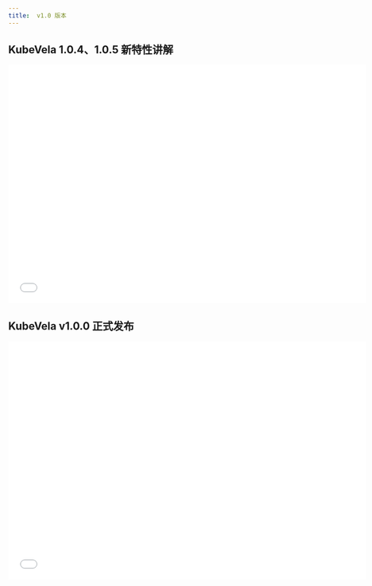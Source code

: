 ```yaml
---
title:  v1.0 版本
---
```


## KubeVela 1.0.4、1.0.5 新特性讲解

<iframe height="480" width="720" src="//player.bilibili.com/player.html?aid=630663538&bvid=BV1Zb4y1f7Ty&cid=340824541&page=1&high_quality=1" scrolling="no" border="0" frameborder="no" framespacing="0" allowfullscreen="true"> </iframe>

## KubeVela v1.0.0 正式发布

<iframe height="480" width="720" src="//player.bilibili.com/player.html?aid=844898621&bvid=BV1954y1t7tF&cid=318139933&page=1&high_quality=1" scrolling="no" border="0" frameborder="no" framespacing="0" allowfullscreen="true"> </iframe>